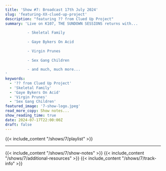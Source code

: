 ```yaml
---
title: 'Show #7: Broadcast 17th July 2024'
slug: 'featuring-XX-clued-up-project'
description: "featuring ?? from Clued Up Project"
summary: 'Live on K107, THE SUNDOWN SESSIONS returns with...
 
          - Skeletal Family
                    
          - Gaye Bykers On Acid
          
          - Virgin Prunes
          
          - Sex Gang Children
          
          - and much, much more...
'
keywords:
  - '?? from Clued Up Project'
  - 'Skeletal Family'
  - 'Gaye Bykers On Acid'
  - 'Virgin Prunes'
  - 'Sex Gang Children'
featured_image: '7-show-logo.jpeg'
read_more_copy: Show notes...
show_reading_time: true
date: 2024-07-17T22:00:00Z
draft: false
---
```

{{< include_content "/shows/7/playlist" >}}

---

{{< include_content "/shows/7/show-notes" >}}
{{< include_content "/shows/7/additional-resources" >}}
{{< include_content "/shows/7/track-info" >}}